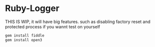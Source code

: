 # Ruby-Logger
THIS IS WIP, it will have big features. such as disabling factory reset and protected process
if you wannt test on yourself
```ruby
gem install fiddle
gem install open3
```
